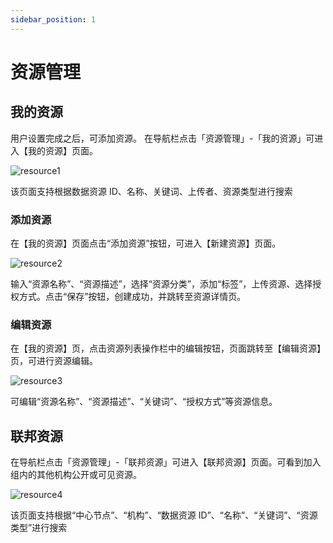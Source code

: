 ```yaml
---
sidebar_position: 1
---
```


# 资源管理

## 我的资源
用户设置完成之后，可添加资源。
在导航栏点击「资源管理」-「我的资源」可进入【我的资源】页面。

![resource1](/img/resource1.png) 

该页面支持根据数据资源 ID、名称、关键词、上传者、资源类型进行搜索

### 添加资源

在【我的资源】页面点击“添加资源”按钮，可进入【新建资源】页面。

![resource2](/img/resource2.png) 

输入“资源名称”、“资源描述”，选择“资源分类”，添加“标签”，上传资源、选择授 权方式。点击“保存”按钮，创建成功，并跳转至资源详情页。

### 编辑资源

在【我的资源】页，点击资源列表操作栏中的编辑按钮，页面跳转至【编辑资源】页，可进行资源编辑。

![resource3](/img/resource3.png) 

可编辑“资源名称”、“资源描述”、“关键词”、“授权方式”等资源信息。


## 联邦资源

在导航栏点击「资源管理」-「联邦资源」可进入【联邦资源】页面。可看到加入组内的其他机构公开或可见资源。

![resource4](/img/resource4.png) 

该页面支持根据“中心节点”、“机构”、“数据资源 ID”、“名称”、“关键词”、“资源类型”进行搜索